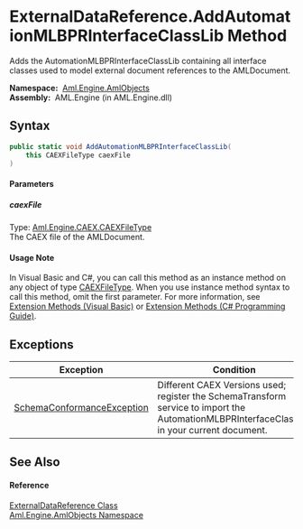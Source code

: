 ExternalDataReference.AddAutomationMLBPRInterfaceClassLib Method
================================================================
Adds the AutomationMLBPRInterfaceClassLib containing all interface classes used to model external document references to the AMLDocument.

  **Namespace:**  [Aml.Engine.AmlObjects][1]  
  **Assembly:**  AML.Engine (in AML.Engine.dll)

Syntax
------

```csharp
public static void AddAutomationMLBPRInterfaceClassLib(
	this CAEXFileType caexFile
)
```

#### Parameters

##### *caexFile*
Type: [Aml.Engine.CAEX.CAEXFileType][2]  
The CAEX file of the AMLDocument.

#### Usage Note
In Visual Basic and C#, you can call this method as an instance method on any object of type [CAEXFileType][2]. When you use instance method syntax to call this method, omit the first parameter. For more information, see [Extension Methods (Visual Basic)][3] or [Extension Methods (C# Programming Guide)][4].

Exceptions
----------

Exception                       | Condition                                                                                                                                   
------------------------------- | ------------------------------------------------------------------------------------------------------------------------------------------- 
[SchemaConformanceException][5] | Different CAEX Versions used; register the SchemaTransform service to import the AutomationMLBPRInterfaceClassLib in your current document. 


See Also
--------

#### Reference
[ExternalDataReference Class][6]  
[Aml.Engine.AmlObjects Namespace][1]  

[1]: ../README.md
[2]: ../../Aml.Engine.CAEX/CAEXFileType/README.md
[3]: https://docs.microsoft.com/dotnet/visual-basic/programming-guide/language-features/procedures/extension-methods
[4]: https://docs.microsoft.com/dotnet/csharp/programming-guide/classes-and-structs/extension-methods
[5]: ../../Aml.Engine.CAEX/SchemaConformanceException/README.md
[6]: README.md
[7]: https://www.automationml.org
[8]: ../../icons/logoShade.png